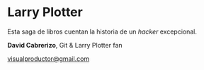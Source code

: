 # Larry Plotter

Esta saga de libros cuentan la historia de un *hacker* excepcional.


**David Cabrerizo**, Git & Larry Plotter fan

visualproductor@gmail.com
